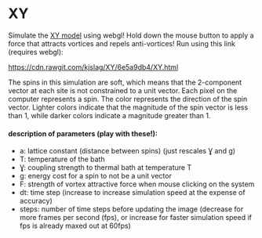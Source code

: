 # XY

Simulate the [XY model](https://en.wikipedia.org/wiki/Classical_XY_model) using webgl! Hold down the mouse button to apply a force that attracts vortices and repels anti-vortices!
Run using this link (requires webgl):

<https://cdn.rawgit.com/kjslag/XY/6e5a9db4/XY.html>

The spins in this simulation are soft, which means that the 2-component vector at each site is not constrained to a unit vector.
Each pixel on the computer represents a spin.
The color represents the direction of the spin vector.
Lighter colors indicate that the magnitude of the spin vector is less than 1, while darker colors indicate a magnitude greater than 1.

#### description of parameters (play with these!): ####
* a: lattice constant (distance between spins) (just rescales Ɣ and g)
* T: temperature of the bath
* Ɣ: coupling strength to thermal bath at temperature T
* g: energy cost for a spin to not be a unit vector
* F: strength of vortex attractive force when mouse clicking on the system
* dt: time step (increase to increase simulation speed at the expense of accuracy)
* steps: number of time steps before updating the image (decrease for more frames per second (fps), or increase for faster simulation speed if fps is already maxed out at 60fps)

